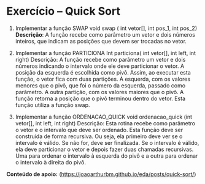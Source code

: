 # Exercício – Quick Sort

1. Implementar a função SWAP
void swap ( int vetor[], int pos_1, int pos_2)
**Descrição**: A função recebe como parâmetro um vetor e
dois números inteiros, que indicam as posições que
devem ser trocadas no vetor.

2. Implementar a função PARTICIONA
Int particiona( int vetor[], int left, int right)
Descrição: A função recebe como parâmetro um vetor e
dois números indicando o intervalo onde ele deve
particionar o vetor. A posição da esquerda é escolhida
como pivô. Assim, ao executar esta função, o vetor fica
com duas partições. À esquerda, com os valores
menores que o pivô, que foi o número da esquerda,
passado como parâmetro. A outra partição, com os
valores maiores que o pivô. A função retorna a posição
que o pivô terminou dentro do vetor. Esta função utiliza a
função swap.

3. Implementar a função ORDENACAO_QUICK
void ordenacao_quick (int vetor[], int left, int right)
Descrição: Esta rotina recebe como parâmetro o vetor e
o intervalo que deve ser ordenado. Esta função deve ser
construída de forma recursiva. Ou seja, ela primeiro deve
ver se o intervalo é válido. Se não for, deve ser finalizada.
Se o intervalo é válido, ela deve particionar o vetor e
depois fazer duas chamadas recursivas. Uma para
ordenar o intervalo à esquerda do pivô e a outra para
ordenar o intervalo à direita do pivô.

**Conteúdo de apoio:** (https://joaoarthurbm.github.io/eda/posts/quick-sort/)
